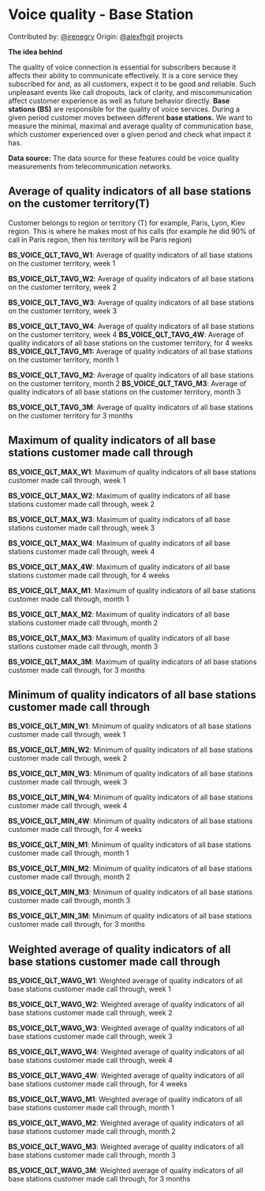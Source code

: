 
# Voice quality - Base Station

Contributed by: [@irenegrv](https://github.com/IreneGrv) Origin: [@alexfhgit](https://github.com/alexfhgit) projects

**The idea behind**

The quality of voice connection is essential for subscribers because it affects their ability to communicate effectively. It is a core service they subscribed for and, as all customers, expect it to be good and reliable. Such unpleasant events like call dropouts, lack of clarity, and miscommunication affect customer experience as well as future behavior directly. **Base stations (BS)** are responsible for the quality of voice services. During a given period customer moves between different **base stations.** We want to measure the minimal, maximal and average quality of communication base, which customer experienced over a given period and check what impact it has.

**Data source:** The data source for these features could be voice quality measurements from telecommunication networks.

## Average of quality indicators of all base stations on the customer territory(T)

Customer belongs to region or territory (T) for example,  Paris, Lyon, Kiev region. This is where he makes most of his calls (for example he did 90% of call in Paris region, then his territory will be Paris region)

**BS_VOICE_QLT_TAVG_W1**: Average of quality indicators of all base stations on the customer territory, week 1

**BS_VOICE_QLT_TAVG_W2**: Average of quality indicators of all base stations on the customer territory, week 2

**BS_VOICE_QLT_TAVG_W3**: Average of quality indicators of all base stations on the customer territory, week 3

**BS_VOICE_QLT_TAVG_W4**: Average of quality indicators of all base stations on the customer territory, week 4
**BS_VOICE_QLT_TAVG_4W**: Average of quality indicators of all base stations on the customer territory, for 4 weeks
**BS_VOICE_QLT_TAVG_M1:** Average of quality indicators of all base stations on the customer territory, month 1

**BS_VOICE_QLT_TAVG_M2**: Average of quality indicators of all base stations on the customer territory, month 2
**BS_VOICE_QLT_TAVG_M3**: Average of quality indicators of all base stations on the customer territory, month 3

**BS_VOICE_QLT_TAVG_3M**: Average of quality indicators of all base stations on the customer territory for 3 months

## **Maximum** of quality indicators of all base stations customer made call through

**BS_VOICE_QLT_MAX_W1**: Maximum of quality indicators of all base stations customer made call through, week 1

**BS_VOICE_QLT_MAX_W2**: Maximum of quality indicators of all base stations customer made call through, week 2

**BS_VOICE_QLT_MAX_W3**: Maximum of quality indicators of all base stations customer made call through, week 3

**BS_VOICE_QLT_MAX_W4**: Maximum of quality indicators of all base stations customer made call through, week 4

**BS_VOICE_QLT_MAX_4W**: Maximum of quality indicators of all base stations customer made call through, for 4 weeks

**BS_VOICE_QLT_MAX_M1**: Maximum of quality indicators of all base stations customer made call through, month 1

**BS_VOICE_QLT_MAX_M2**: Maximum of quality indicators of all base stations customer made call through, month 2

**BS_VOICE_QLT_MAX_M3**: Maximum of quality indicators of all base stations customer made call through, month 3

**BS_VOICE_QLT_MAX_3M**: Maximum of quality indicators of all base stations customer made call through, for 3 months

## **Minimum** of quality indicators of all base stations customer made call through

**BS_VOICE_QLT_MIN_W1**: Minimum of quality indicators of all base stations customer made call through, week 1

**BS_VOICE_QLT_MIN_W2**: Minimum of quality indicators of all base stations customer made call through, week 2

**BS_VOICE_QLT_MIN_W3**: Minimum of quality indicators of all base stations customer made call through, week 3

**BS_VOICE_QLT_MIN_W4**: Minimum of quality indicators of all base stations customer made call through, week 4

**BS_VOICE_QLT_MIN_4W**: Minimum of quality indicators of all base stations customer made call through, for 4 weeks

**BS_VOICE_QLT_MIN_M1**: Minimum of quality indicators of all base stations customer made call through, month 1 

**BS_VOICE_QLT_MIN_M2**: Minimum of quality indicators of all base stations customer made call through, month 2

**BS_VOICE_QLT_MIN_M3**: Minimum of quality indicators of all base stations customer made call through, month 3

**BS_VOICE_QLT_MIN_3M**: Minimum of quality indicators of all base stations customer made call through, for 3 months

## **Weighted average** of quality indicators of all base stations customer made call through

**BS_VOICE_QLT_WAVG_W1**: Weighted average of quality indicators of all base stations customer made call through, week 1

**BS_VOICE_QLT_WAVG_W2**: Weighted average of quality indicators of all base stations customer made call through, week 2

**BS_VOICE_QLT_WAVG_W3**: Weighted average of quality indicators of all base stations customer made call through, week 3

**BS_VOICE_QLT_WAVG_W4**: Weighted average of quality indicators of all base stations customer made call through, week 4

**BS_VOICE_QLT_WAVG_4W**: Weighted average of quality indicators of all base stations customer made call through, for 4 weeks

**BS_VOICE_QLT_WAVG_M1**: Weighted average of quality indicators of all base stations customer made call through, month 1

**BS_VOICE_QLT_WAVG_M2**: Weighted average of quality indicators of all base stations customer made call through, month 2

**BS_VOICE_QLT_WAVG_M3**: Weighted average of quality indicators of all base stations customer made call through, month 3

**BS_VOICE_QLT_WAVG_3M**: Weighted average of quality indicators of all base stations customer made call through, for 3 months
